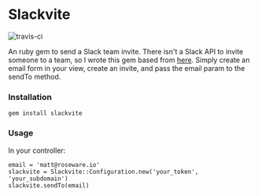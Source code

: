 # Slackvite
![travis-ci](https://travis-ci.org/rosendin/slackvite.svg?branch=master)

An ruby gem to send a Slack team invite. There isn't a Slack API to invite someone to a team, so I wrote this gem based from [here](https://github.com/outsideris/slack-invite-automation). Simply create an email form in your view, create an invite, and pass the email param to the sendTo method.

### Installation
```
gem install slackvite
```

### Usage
In your controller:
```
email = 'matt@roseware.io'
slackvite = Slackvite::Configuration.new('your_token', 'your_subdomain')
slackvite.sendTo(email)
```
